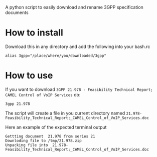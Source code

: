 A python script to easily download and rename 3GPP specification documents

# How to install

Download this in any directory and add the following into your bash.rc

```
alias 3gpp="/place/where/you/downloaded/3gpp"
```

# How to use

If you want to download `3GPP 21.978 - Feasibility Technical Report; CAMEL Control of VoIP Services` do:

```
3gpp 21.978
```

The script will create a file in you current directory named `21.978-Feasibility_Technical_Report;_CAMEL_Control_of_VoIP_Services.doc`

Here an example of the expected terminal output

```
Gettting document  21.978 from series 21
Downloding file to /tmp/21.978.zip
Unpacking file into  21.978-Feasibility_Technical_Report;_CAMEL_Control_of_VoIP_Services.doc
```
